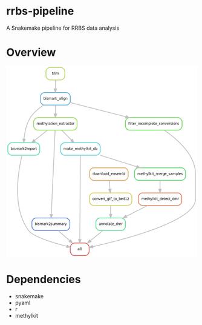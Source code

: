 # rrbs-pipeline
A Snakemake pipeline for RRBS data analysis

# Overview

![Rules DAG](rulegraph.png)

# Dependencies

- snakemake
- pyaml
- r
- methylkit

